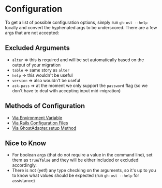 # Configuration

To get a list of possible configuration options, simply run `gh-ost --help` locally and convert the hyphenated args to be underscored. There are a few args that are not accepted:

## Excluded Arguments

- `alter` => this is required and will be set automatically based on the output of your migration
- `table` => same story as `alter`
- `help` => this wouldn't be useful
- `version` => also wouldn't be useful
- `ask-pass` => at the moment we only support the `password` flag (so we don't have to deal with accepting input mid-migration)

## Methods of Configuration

- [Via Environment Variable](./config/environment_variables.md)
- [Via Rails Configuration Files](./config/rails_configuration_files.md)
- [Via GhostAdapter.setup Method](./config/setup_method.md)

## Nice to Know

- For boolean args (that do not require a value in the command line), set them as `true`/`false` and they will be either included or excluded accordingly.
- There is not (yet!) any type checking on the arguments, so it's up to you to know what values should be expected (run `gh-ost --help` for assistance)
